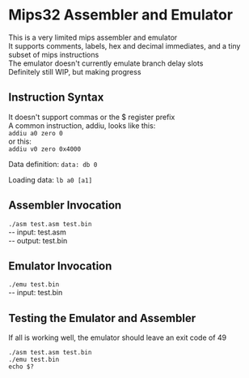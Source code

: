 # Mips32 Assembler and Emulator
This is a very limited mips assembler and emulator  
It supports comments, labels, hex and decimal immediates, and a tiny subset of mips instructions  
The emulator doesn't currently emulate branch delay slots  
Definitely still WIP, but making progress  

## Instruction Syntax
It doesn't support commas or the $ register prefix  
A common instruction, addiu, looks like this:  
```addiu a0 zero 0```  
or this:  
```addiu v0 zero 0x4000```  

Data definition:
```data: db 0```

Loading data:
```lb a0 [a1]```

## Assembler Invocation
```./asm test.asm test.bin```  
-- input: test.asm  
-- output: test.bin  

## Emulator Invocation
```./emu test.bin```  
-- input: test.bin  

## Testing the Emulator and Assembler
If all is working well, the emulator should leave an exit code of 49  
```
./asm test.asm test.bin
./emu test.bin
echo $?
```
